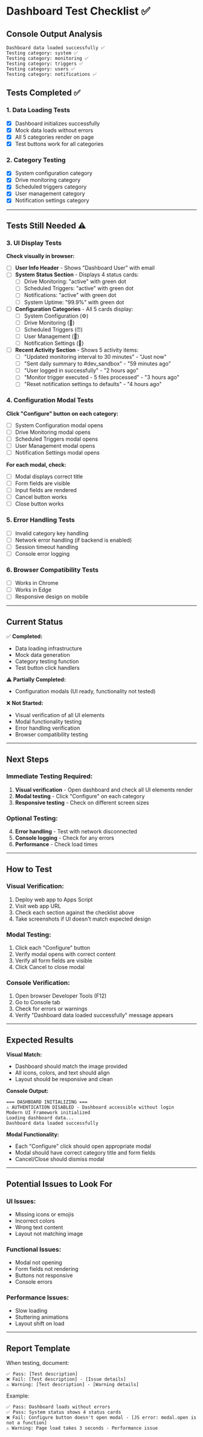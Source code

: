 # Dashboard Test Checklist ✅

## Console Output Analysis
```
Dashboard data loaded successfully ✅
Testing category: system ✅
Testing category: monitoring ✅
Testing category: triggers ✅
Testing category: users ✅
Testing category: notifications ✅
```

## Tests Completed ✅

### 1. Data Loading Tests
- [x] Dashboard initializes successfully
- [x] Mock data loads without errors
- [x] All 5 categories render on page
- [x] Test buttons work for all categories

### 2. Category Testing
- [x] System configuration category
- [x] Drive monitoring category
- [x] Scheduled triggers category
- [x] User management category
- [x] Notification settings category

---

## Tests Still Needed ⚠️

### 3. UI Display Tests
**Check visually in browser:**
- [ ] **User Info Header** - Shows "Dashboard User" with email
- [ ] **System Status Section** - Displays 4 status cards:
  - [ ] Drive Monitoring: "active" with green dot
  - [ ] Scheduled Triggers: "active" with green dot
  - [ ] Notifications: "active" with green dot
  - [ ] System Uptime: "99.9%" with green dot

- [ ] **Configuration Categories** - All 5 cards display:
  - [ ] System Configuration (⚙️)
  - [ ] Drive Monitoring (📁)
  - [ ] Scheduled Triggers (⏰)
  - [ ] User Management (👥)
  - [ ] Notification Settings (📢)

- [ ] **Recent Activity Section** - Shows 5 activity items:
  - [ ] "Updated monitoring interval to 30 minutes" - "Just now"
  - [ ] "Sent daily summary to #dev_sandbox" - "59 minutes ago"
  - [ ] "User logged in successfully" - "2 hours ago"
  - [ ] "Monitor trigger executed - 5 files processed" - "3 hours ago"
  - [ ] "Reset notification settings to defaults" - "4 hours ago"

### 4. Configuration Modal Tests
**Click "Configure" button on each category:**
- [ ] System Configuration modal opens
- [ ] Drive Monitoring modal opens
- [ ] Scheduled Triggers modal opens
- [ ] User Management modal opens
- [ ] Notification Settings modal opens

**For each modal, check:**
- [ ] Modal displays correct title
- [ ] Form fields are visible
- [ ] Input fields are rendered
- [ ] Cancel button works
- [ ] Close button works

### 5. Error Handling Tests
- [ ] Invalid category key handling
- [ ] Network error handling (if backend is enabled)
- [ ] Session timeout handling
- [ ] Console error logging

### 6. Browser Compatibility Tests
- [ ] Works in Chrome
- [ ] Works in Edge
- [ ] Responsive design on mobile

---

## Current Status

✅ **Completed:**
- Data loading infrastructure
- Mock data generation
- Category testing function
- Test button click handlers

⚠️ **Partially Completed:**
- Configuration modals (UI ready, functionality not tested)

❌ **Not Started:**
- Visual verification of all UI elements
- Modal functionality testing
- Error handling verification
- Browser compatibility testing

---

## Next Steps

### Immediate Testing Required:
1. **Visual verification** - Open dashboard and check all UI elements render
2. **Modal testing** - Click "Configure" on each category
3. **Responsive testing** - Check on different screen sizes

### Optional Testing:
4. **Error handling** - Test with network disconnected
5. **Console logging** - Check for any errors
6. **Performance** - Check load times

---

## How to Test

### Visual Verification:
1. Deploy web app to Apps Script
2. Visit web app URL
3. Check each section against the checklist above
4. Take screenshots if UI doesn't match expected design

### Modal Testing:
1. Click each "Configure" button
2. Verify modal opens with correct content
3. Verify all form fields are visible
4. Click Cancel to close modal

### Console Verification:
1. Open browser Developer Tools (F12)
2. Go to Console tab
3. Check for errors or warnings
4. Verify "Dashboard data loaded successfully" message appears

---

## Expected Results

**Visual Match:**
- Dashboard should match the image provided
- All icons, colors, and text should align
- Layout should be responsive and clean

**Console Output:**
```
=== DASHBOARD INITIALIZING ===
⚠️ AUTHENTICATION DISABLED - Dashboard accessible without login
Modern UI Framework initialized
Loading dashboard data...
Dashboard data loaded successfully
```

**Modal Functionality:**
- Each "Configure" click should open appropriate modal
- Modal should have correct category title and form fields
- Cancel/Close should dismiss modal

---

## Potential Issues to Look For

### UI Issues:
- Missing icons or emojis
- Incorrect colors
- Wrong text content
- Layout not matching image

### Functional Issues:
- Modal not opening
- Form fields not rendering
- Buttons not responsive
- Console errors

### Performance Issues:
- Slow loading
- Stuttering animations
- Layout shift on load

---

## Report Template

When testing, document:
```
✅ Pass: [Test description]
❌ Fail: [Test description] - [Issue details]
⚠️ Warning: [Test description] - [Warning details]
```

Example:
```
✅ Pass: Dashboard loads without errors
✅ Pass: System status shows 4 status cards
❌ Fail: Configure button doesn't open modal - [JS error: modal.open is not a function]
⚠️ Warning: Page load takes 3 seconds - Performance issue
```

